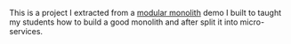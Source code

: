 This is a project I extracted from a [modular monolith](https://github.com/jonatasolmartins/ModularMonolith) demo I built to taught my students how to build a good monolith and after split it into micro-services.
